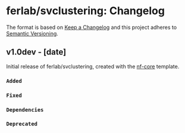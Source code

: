 # ferlab/svclustering: Changelog

The format is based on [Keep a Changelog](https://keepachangelog.com/en/1.0.0/)
and this project adheres to [Semantic Versioning](https://semver.org/spec/v2.0.0.html).

## v1.0dev - [date]

Initial release of ferlab/svclustering, created with the [nf-core](https://nf-co.re/) template.

### `Added`

### `Fixed`

### `Dependencies`

### `Deprecated`
